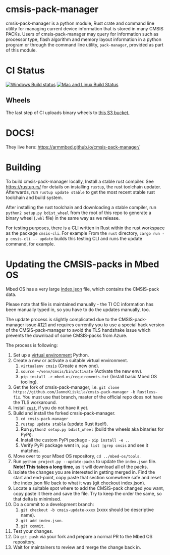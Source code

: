 # cmsis-pack-manager
cmsis-pack-manager is a python module, Rust crate and command line utility for managing current device information that is stored in many CMSIS PACKs. Users of cmsis-pack-manager may query for information such as processor type, flash algorithm and memory layout information in a python program or through the command line utility, `pack-manager`, provided as part of this module.

# CI Status
[![Windows Build status](https://ci.appveyor.com/api/projects/status/tltovxvu20y4pma8?svg=true)](https://ci.appveyor.com/project/theotherjimmy/cmsis-pack-manager) [![Mac and Linux Build Status](https://travis-ci.org/ARMmbed/cmsis-pack-manager.svg?branch=master)](https://travis-ci.org/ARMmbed/cmsis-pack-manager)

## Wheels

The last step of CI uploads binary wheels to [this S3 bucket.](http://mbed-os.s3-website-eu-west-1.amazonaws.com/?prefix=builds/cmsis-pack-manager/dist/)

# DOCS!

They live here: https://armmbed.github.io/cmsis-pack-manager/

# Building

To build cmsis-pack-manager locally, Install a stable rust compiler.
See https://rustup.rs/ for details on installing `rustup`, the rust
toolchain updater. Afterwards, run `rustup update stable` to get the
most recent stable rust toolchain and build system.

After installing the rust toolchain and downloading a stable compiler,
run `python2 setup.py bdist_wheel` from the root of this repo to
generate a binary wheel (`.whl` file) in the same way as we release.

For testing purposes, there is a CLI written in Rust within the rust
workspace as the package `cmsis-cli`. For example From the `rust`
directory, `cargo run -p cmsis-cli -- update` builds this testing
CLI and runs the update command, for example.

# Updating the CMSIS-packs in Mbed OS

Mbed OS has a very large [index.json](https://github.com/ARMmbed/mbed-os/blob/master/tools/arm_pack_manager/index.json) file, which contains the CMSIS-pack data.

Please note that file is maintained manually - the TI CC information has been manually typed in, so you have to do the updates manually, too.

The update process is slightly complicated due to the CMSIS-pack-manager issue [#121](https://github.com/ARMmbed/cmsis-pack-manager/issues/121) and requires currently you to use a special hack version of the CMSIS-pack-manager to avoid the TLS handshake issue which prevents the download of some CMSIS-packs from Azure.

The process is following:
1. Set up a [virtual environment](https://www.geeksforgeeks.org/python-virtual-environment/) Python.
2. Create a new or activate a suitable virtual environment.
    1. `virtualenv cmsis` (Create a new one).
    1. `source ~/venv/cmsis/bin/activate` (Activate the new env).
    1. `pip install -r mbed-os/requirements.txt` (Install basic Mbed OS tooling).
1. Get the fork of cmsis-pack-manager, i.e. `git clone https://github.com/JanneKiiskila/cmsis-pack-manager -b Rustless-fix`. You must use that branch, master of the official repo does not have the TLS workaround.
1. Install [`rust`](https://www.rust-lang.org/), if you do not have it yet.
1. Build and install the forked cmsis-pack-manager.
    1. `cd cmsis-pack-manager`
    1. `rustup update stable` (update Rust itself).
    1. Run `python2 setup.py bdist_wheel` (build the wheels aka binaries for PyPi).
    1. Install the custom PyPi package - `pip install -e .`.
    1. Verify PyPi package went in, `pip list |grep cmsis` and see it matches.
1. Move over to your Mbed OS repository, `cd ../mbed-os/tools`.
1. Run `python project.py --update-packs` to update the `index.json` file. **Note! This takes a long time**, as it will download all of the packs.
1. Isolate the changes you are interested in getting merged in. Find the start and end-point, copy paste that section somewhere safe and reset the index.json file back to what it was (git checkout index.json).
1. Locate a suitable spot where to add the CMSIS-pack changed you want, copy paste it there and save the file. Try to keep the order the same, so that delta is minimised.
1. Do a commit to a development branch:
    1. `git checkout -b cmsis-update-xxxx` (xxxx should be descriptive name).
    1. `git add index.json`.
    1. `git commit`.
1. Test your changes.
1. Do `git push` via your fork and prepare a normal PR to the Mbed OS repository.
1. Wait for maintainers to review and merge the change back in.

